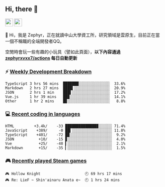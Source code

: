 <!--
**zephyrxvxx7/zephyrxvxx7** is a ✨ _special_ ✨ repository because its `README.md` (this file) appears on your GitHub profile.

Here are some ideas to get you started:

- 🔭 I’m currently working on ...
- 🌱 I’m currently learning ...
- 👯 I’m looking to collaborate on ...
- 🤔 I’m looking for help with ...
- 💬 Ask me about ...
- 📫 How to reach me: ...
- 😄 Pronouns: ...
- ⚡ Fun fact: ...
-->

## Hi, there 👋

<a href="https://www.instagram.com/zephyrxvxx7/"><img src="https://img.shields.io/badge/instagram-3f729b?&style=for-the-badge&logo=instagram&logoColor=white" height=25></a>
<a href="https://zephyrxvxx7.ninja/"><img src="https://img.shields.io/badge/blog-gray?&style=for-the-badge&logo=hexo&logoColor=white" height=25></a>

👋 Hi，我是 Zephyr，正在就讀中山大學資工所，研究領域是雲原生，目前正在當一個不稱職的全端開發者QQ。

空閒時會玩一些有趣的小玩具（譬如此頁面），**以下內容通過 [zephyrxvxx7/actions](https://github.com/zephyrxvxx7/zephyrxvxx7/actions) 每日自動更新**

### ⚡ [Weekly Development Breakdown](https://gist.github.com/zephyrxvxx7/ee1787313f0772b51494d051b5edde7f)

<!-- code_time start -->

```text
TypeScript 3 hrs 56 mins  ███████░░░░░░░░░░░░░░  33.6%
Markdown   2 hrs 27 mins  ████▍░░░░░░░░░░░░░░░░  20.9%
JSON       2 hrs 1 min    ███▌░░░░░░░░░░░░░░░░░  17.2%
Vue.js     1 hr 39 mins   ██▉░░░░░░░░░░░░░░░░░░  14.1%
Other      1 hr 2 mins    █▊░░░░░░░░░░░░░░░░░░░   8.8%
```

<!-- code_time end -->

### 💻 [Recent coding in languages](https://gist.github.com/zephyrxvxx7/08c5ff0fead26978490fef5d749f43ea)

<!-- code_diff start -->

```text
HTML         +3.4k/    -33 ██████████████▉░░░░░░ 71.4%
JavaScript    +389/     -0 ██▍░░░░░░░░░░░░░░░░░░ 11.8%
TypeScript    +401/    -72 █▉░░░░░░░░░░░░░░░░░░░  9.2%
JSON           +10/    -15 ▊░░░░░░░░░░░░░░░░░░░░  4.0%
Vue            +25/    -48 ▍░░░░░░░░░░░░░░░░░░░░  2.1%
Markdown       +15/    -35 ▎░░░░░░░░░░░░░░░░░░░░  1.5%
```

<!-- code_diff end -->

### 🎮 [Recently played Steam games](https://gist.github.com/zephyrxvxx7/f77b8978877f959b69d84723c43a4a64)

<!-- steam_time start -->

```text
🎮 Hollow Knight                    🕘 69 hrs 17 mins
🎮 Re: LieF ~ Shin'ainaru Anata e~  🕘 1 hrs 24 mins
```

<!-- steam_time end -->
